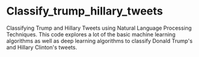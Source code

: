 # Classify_trump_hillary_tweets

Classifying Trump and Hillary Tweets using Natural Language Processing Techniques. This code explores a lot of the basic machine learning algorithms as well as deep learning algorithms to classify Donald Trump's and Hillary Clinton's tweets.
